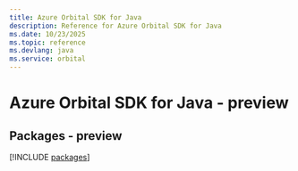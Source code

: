 ```yaml
---
title: Azure Orbital SDK for Java
description: Reference for Azure Orbital SDK for Java
ms.date: 10/23/2025
ms.topic: reference
ms.devlang: java
ms.service: orbital
---
```

# Azure Orbital SDK for Java - preview
## Packages - preview
[!INCLUDE [packages](orbital-index.md)]